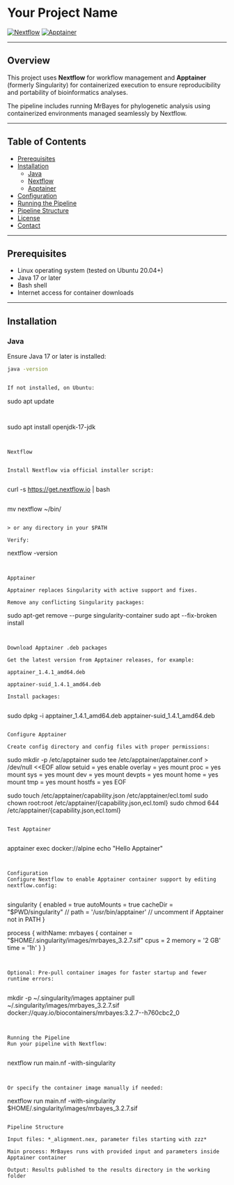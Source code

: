 # Your Project Name

[![Nextflow](https://img.shields.io/badge/Nextflow-enabled-brightgreen.svg)](https://www.nextflow.io/)
[![Apptainer](https://img.shields.io/badge/Apptainer-container-blue.svg)](https://apptainer.org/)

---

## Overview

This project uses **Nextflow** for workflow management and **Apptainer** (formerly Singularity) for containerized execution to ensure reproducibility and portability of bioinformatics analyses.

The pipeline includes running MrBayes for phylogenetic analysis using containerized environments managed seamlessly by Nextflow.

---

## Table of Contents

- [Prerequisites](#prerequisites)  
- [Installation](#installation)  
  - [Java](#java)  
  - [Nextflow](#nextflow)  
  - [Apptainer](#apptainer)  
- [Configuration](#configuration)  
- [Running the Pipeline](#running-the-pipeline)  
- [Pipeline Structure](#pipeline-structure)  
- [License](#license)  
- [Contact](#contact)  

---

## Prerequisites

- Linux operating system (tested on Ubuntu 20.04+)
- Java 17 or later
- Bash shell
- Internet access for container downloads

---

## Installation

### Java

Ensure Java 17 or later is installed:

```bash
java -version


If not installed, on Ubuntu:

```
sudo apt update
```


```
sudo apt install openjdk-17-jdk
```


Nextflow


Install Nextflow via official installer script:


```
curl -s https://get.nextflow.io | bash
```

```
mv nextflow ~/bin/
```

> or any directory in your $PATH

Verify:

```
nextflow -version
```


Apptainer

Apptainer replaces Singularity with active support and fixes.

Remove any conflicting Singularity packages:

```
sudo apt-get remove --purge singularity-container
sudo apt --fix-broken install
```


Download Apptainer .deb packages

Get the latest version from Apptainer releases, for example:

apptainer_1.4.1_amd64.deb

apptainer-suid_1.4.1_amd64.deb

Install packages:


```
sudo dpkg -i apptainer_1.4.1_amd64.deb apptainer-suid_1.4.1_amd64.deb
```

Configure Apptainer

Create config directory and config files with proper permissions:

```
sudo mkdir -p /etc/apptainer
sudo tee /etc/apptainer/apptainer.conf > /dev/null <<EOF
allow setuid = yes
enable overlay = yes
mount proc = yes
mount sys = yes
mount dev = yes
mount devpts = yes
mount home = yes
mount tmp = yes
mount hostfs = yes
EOF

sudo touch /etc/apptainer/capability.json /etc/apptainer/ecl.toml
sudo chown root:root /etc/apptainer/{capability.json,ecl.toml}
sudo chmod 644 /etc/apptainer/{capability.json,ecl.toml}
```

Test Apptainer


```
apptainer exec docker://alpine echo "Hello Apptainer"
```


Configuration
Configure Nextflow to enable Apptainer container support by editing nextflow.config:


```
singularity {
    enabled = true
    autoMounts = true
    cacheDir = "$PWD/singularity"
    // path = '/usr/bin/apptainer'  // uncomment if Apptainer not in PATH
}

process {
    withName: mrbayes {
        container = "$HOME/.singularity/images/mrbayes_3.2.7.sif"
        cpus = 2
        memory = '2 GB'
        time = '1h'
    }
}

```


Optional: Pre-pull container images for faster startup and fewer runtime errors:


```
mkdir -p ~/.singularity/images
apptainer pull ~/.singularity/images/mrbayes_3.2.7.sif docker://quay.io/biocontainers/mrbayes:3.2.7--h760cbc2_0
```


Running the Pipeline
Run your pipeline with Nextflow:


```
nextflow run main.nf -with-singularity
```


Or specify the container image manually if needed:

```
nextflow run main.nf -with-singularity $HOME/.singularity/images/mrbayes_3.2.7.sif
```

Pipeline Structure

Input files: *_alignment.nex, parameter files starting with zzz*

Main process: MrBayes runs with provided input and parameters inside Apptainer container

Output: Results published to the results directory in the working folder


